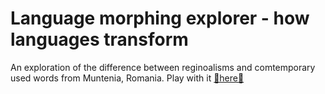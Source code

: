 # Language morphing explorer - how languages transform
An exploration of the difference between reginoalisms and comtemporary used words from Muntenia, Romania.
Play with it [🌟here🌟](https://language-morphing.glitch.me/)

